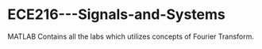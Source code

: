 # ECE216---Signals-and-Systems
MATLAB
Contains all the labs which utilizes concepts of Fourier Transform.
